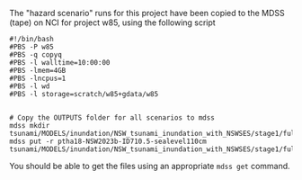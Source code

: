 The "hazard scenario" runs for this project have been copied to the MDSS (tape) on NCI for project w85, using the following script
```
#!/bin/bash
#PBS -P w85
#PBS -q copyq
#PBS -l walltime=10:00:00
#PBS -lmem=4GB
#PBS -lncpus=1
#PBS -l wd
#PBS -l storage=scratch/w85+gdata/w85


# Copy the OUTPUTS folder for all scenarios to mdss
mdss mkdir tsunami/MODELS/inundation/NSW_tsunami_inundation_with_NSWSES/stage1/full_coast/swals/OUTPUTS/
mdss put -r ptha18-NSW2023b-ID710.5-sealevel110cm tsunami/MODELS/inundation/NSW_tsunami_inundation_with_NSWSES/stage1/full_coast/swals/OUTPUTS/
```

You should be able to get the files using an appropriate `mdss get` command.
